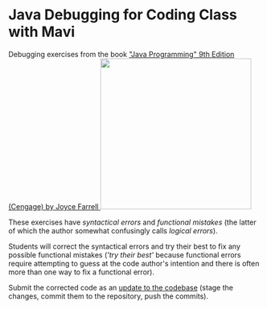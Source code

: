 # Java Debugging for Coding Class with Mavi

Debugging exercises from the book ["Java Programming" 9th Edition (Cengage) by Joyce Farrell ](https://www.cengage.com/c/java-programming-9e-farrell/9781337397070)
<img src="https://i.imgur.com/eSxXpMM.jpg" width="300"/>

These exercises have *syntactical errors* and *functional mistakes* (the latter of which the author somewhat confusingly calls *logical errors*). 

Students will correct the syntactical errors and try their best to fix any possible functional mistakes (*'try their best'* because functional errors require attempting to guess at the code author's intention and there is often more than one way to fix a functional error). 

Submit the corrected code as an [update to the codebase](https://help.github.com/en/desktop/contributing-to-projects/committing-and-reviewing-changes-to-your-project) (stage the changes, commit them to the repository, push the commits).
